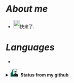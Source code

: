 #                                                                    *About me*
- <img src="https://cdn.discordapp.com/emojis/778059737844940800.gif?v=1" width="20" height="25">快来了.

#                                                                    *Languages*

- 

<details>
<summary><img src="https://github.com/Fumante1533/Fumante1533/blob/main/panela.gif" width="25" height="25"><b>&nbsp;&nbsp;Status from my github</b></summary>
<img align="center" src="https://github-readme-stats.vercel.app/api?username=fumante1533&show_icons=true&theme=tokyonight" alt="status"/>
</details>
